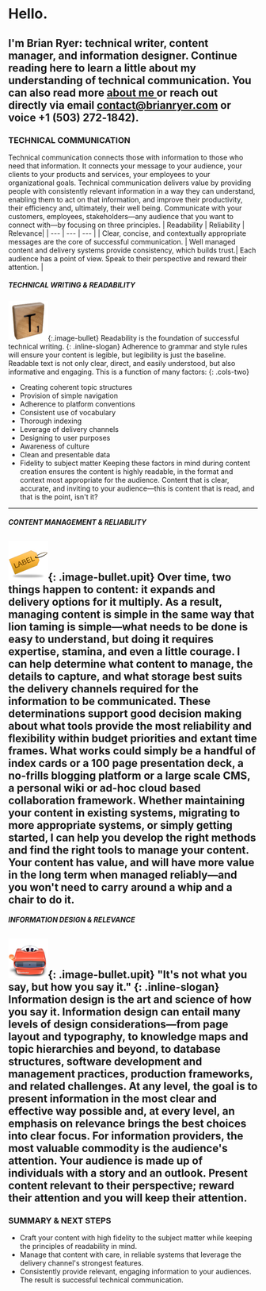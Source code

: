 # Hello.
I'm Brian Ryer: technical writer, content manager, and information designer.
Continue reading here to learn a little about my understanding of technical communication. You can also read more [about me ][1]or reach out directly via email [contact@brianryer.com][2] or voice +1&nbsp;(503)&nbsp;272&#8209;1842).
---
### TECHNICAL COMMUNICATION
Technical communication connects those with information to those who need that information. It connects your message to your audience, your clients to your products and services, your employees to your organizational goals.
Technical communication delivers value by providing people with consistently relevant information in a way they can understand, enabling them to act on that information, and improve their productivity, their efficiency and, ultimately, their well being.
Communicate with your customers, employees, stakeholders&mdash;any audience that you want to connect with&mdash;by focusing on three principles.
| Readability | Reliability | Relevance|
| --- | --- | --- |
| Clear, concise, and contextually appropriate messages are the core of successful communication. | Well managed content and delivery systems provide consistency, which builds trust.| Each audience has a point of view. Speak to their perspective and reward their attention. |
##### TECHNICAL WRITING & READABILITY
![Letter Tile][image-1]{:.image-bullet}
Readability is the foundation of successful technical writing.
{: .inline-slogan}
Adherence to grammar and style rules will ensure your content is legible, but legibility is just the baseline. Readable text is not only clear, direct, and easily understood, but also informative and engaging. This is a function of many factors:
{: .cols-two}
- Creating coherent topic structures
- Provision of simple navigation
- Adherence to platform conventions
- Consistent use of vocabulary
- Thorough indexing
- Leverage of delivery channels
- Designing to user purposes
- Awareness of culture
- Clean and presentable data
- Fidelity to subject matter
Keeping these factors in mind during content creation ensures the content is highly readable, in the format and context most appropriate for the audience. Content that is clear, accurate, and inviting to your audience&mdash;this is content that is read, and that is the point, isn't it?
---
##### CONTENT MANAGEMENT & RELIABILITY
![Label Tag][image-2]{: .image-bullet.upit}
Over time, two things happen to content: it expands and delivery options for it multiply. As a result, managing content is simple in the same way that lion taming is simple&mdash;what needs to be done is easy to understand, but doing it requires expertise, stamina, and even a little courage.
I can help determine what content to manage, the details to capture, and what storage best suits the delivery channels required for the information to be communicated. These determinations support good decision making about what tools provide the most reliability and flexibility within budget priorities and extant time frames. What works could simply be a handful of index cards or a 100 page presentation deck, a no-frills blogging platform or a large scale CMS, a personal wiki or ad-hoc cloud based collaboration framework. Whether maintaining your content in existing systems, migrating to more appropriate systems, or simply getting started, I can help you develop the right methods and find the right tools to manage your content.
Your content has value, and will have more value in the long term when managed reliably&mdash;and you won't need to carry around a whip and a chair to do it.
---
##### INFORMATION DESIGN & RELEVANCE
![View Master][image-3]{: .image-bullet.upit}
"It's not what you say, but how you say it."
{: .inline-slogan}
Information design is the art and science of how you say it.
Information design can entail many levels of design considerations&mdash;from page layout and typography, to knowledge maps and topic hierarchies and beyond, to database structures, software development and management practices, production frameworks, and related challenges. At any level, the goal is to present information in the most clear and effective way possible and, at every level, an emphasis on relevance brings the best choices into clear focus.
For information providers, the most valuable commodity is the audience's attention. Your audience is made up of individuals with a story and an outlook. Present content relevant to their perspective; reward their attention and you will keep their attention.
---
### SUMMARY & NEXT STEPS
- Craft your content with high fidelity to the subject matter while keeping the principles of readability in mind.
- Manage that content with care, in reliable systems that leverage the delivery channel's strongest features.
- Consistently provide relevant, engaging information to your audiences.
The result is successful technical communication.

[1]:	/about.md
[2]:	mailto:contact@brianryer.com

[image-1]:	/assets/img/ib_scrabble_t.png
[image-2]:	/assets/img/ib_label_tag.png
[image-3]:	/assets/img/ib_view_master.png